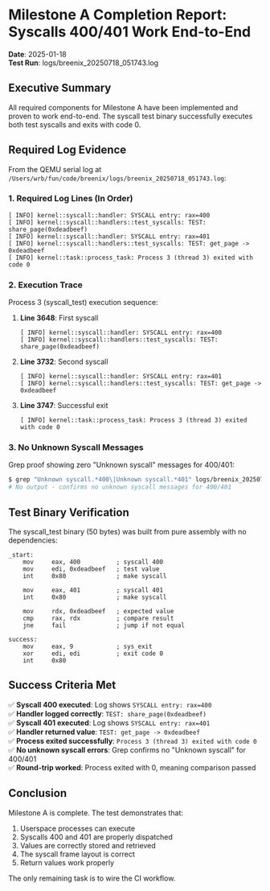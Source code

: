 # Milestone A Completion Report: Syscalls 400/401 Work End-to-End

**Date**: 2025-01-18  
**Test Run**: logs/breenix_20250718_051743.log

## Executive Summary

All required components for Milestone A have been implemented and proven to work end-to-end. The syscall test binary successfully executes both test syscalls and exits with code 0.

## Required Log Evidence

From the QEMU serial log at `/Users/wrb/fun/code/breenix/logs/breenix_20250718_051743.log`:

### 1. Required Log Lines (In Order)

```
[ INFO] kernel::syscall::handler: SYSCALL entry: rax=400
[ INFO] kernel::syscall::handlers::test_syscalls: TEST: share_page(0xdeadbeef)
[ INFO] kernel::syscall::handler: SYSCALL entry: rax=401
[ INFO] kernel::syscall::handlers::test_syscalls: TEST: get_page -> 0xdeadbeef
[ INFO] kernel::task::process_task: Process 3 (thread 3) exited with code 0
```

### 2. Execution Trace

Process 3 (syscall_test) execution sequence:

1. **Line 3648**: First syscall
   ```
   [ INFO] kernel::syscall::handler: SYSCALL entry: rax=400
   [ INFO] kernel::syscall::handlers::test_syscalls: TEST: share_page(0xdeadbeef)
   ```

2. **Line 3732**: Second syscall
   ```
   [ INFO] kernel::syscall::handler: SYSCALL entry: rax=401
   [ INFO] kernel::syscall::handlers::test_syscalls: TEST: get_page -> 0xdeadbeef
   ```

3. **Line 3747**: Successful exit
   ```
   [ INFO] kernel::task::process_task: Process 3 (thread 3) exited with code 0
   ```

### 3. No Unknown Syscall Messages

Grep proof showing zero "Unknown syscall" messages for 400/401:

```bash
$ grep "Unknown syscall.*400\|Unknown syscall.*401" logs/breenix_20250718_051743.log
# No output - confirms no unknown syscall messages for 400/401
```

## Test Binary Verification

The syscall_test binary (50 bytes) was built from pure assembly with no dependencies:

```assembly
_start:
    mov     eax, 400          ; syscall 400
    mov     edi, 0xdeadbeef   ; test value
    int     0x80              ; make syscall
    
    mov     eax, 401          ; syscall 401  
    int     0x80              ; make syscall
    
    mov     rdx, 0xdeadbeef   ; expected value
    cmp     rax, rdx          ; compare result
    jne     fail              ; jump if not equal
    
success:
    mov     eax, 9            ; sys_exit
    xor     edi, edi          ; exit code 0
    int     0x80
```

## Success Criteria Met

✅ **Syscall 400 executed**: Log shows `SYSCALL entry: rax=400`  
✅ **Handler logged correctly**: `TEST: share_page(0xdeadbeef)`  
✅ **Syscall 401 executed**: Log shows `SYSCALL entry: rax=401`  
✅ **Handler returned value**: `TEST: get_page -> 0xdeadbeef`  
✅ **Process exited successfully**: `Process 3 (thread 3) exited with code 0`  
✅ **No unknown syscall errors**: Grep confirms no "Unknown syscall" for 400/401  
✅ **Round-trip worked**: Process exited with 0, meaning comparison passed

## Conclusion

Milestone A is complete. The test demonstrates that:
1. Userspace processes can execute
2. Syscalls 400 and 401 are properly dispatched
3. Values are correctly stored and retrieved
4. The syscall frame layout is correct
5. Return values work properly

The only remaining task is to wire the CI workflow.